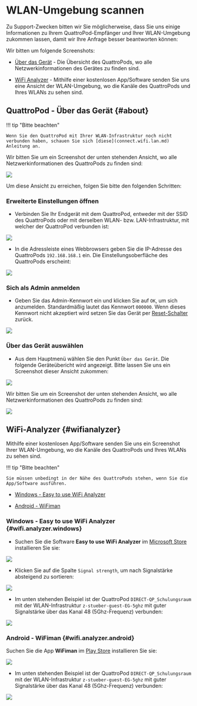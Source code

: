 # WLAN-Umgebung scannen

Zu Support-Zwecken bitten wir Sie möglicherweise, dass Sie uns einige Informationen zu Ihrem QuattroPod-Empfänger und Ihrer WLAN-Umgebung zukommen lassen, damit wir Ihre Anfrage besser beantworten können:

Wir bitten um folgende Screenshots:

* [Über das Gerät](#about) - Die Übersicht des QuattroPods, wo alle Netzwerkinformationen des Gerätes zu finden sind.

* [WiFi Analyzer](#wifianalyzer) - Mithilfe einer kostenlosen App/Software senden Sie uns eine Ansicht der WLAN-Umgebung, wo die Kanäle des QuattroPods und Ihres WLANs zu sehen sind.

## QuattroPod - Über das Gerät {#about}

!!! tip "Bitte beachten"
    
	Wenn Sie den QuattroPod mit Ihrer WLAN-Infrastruktur noch nicht verbunden haben, schauen Sie sich [diese](connect.wifi.lan.md) Anleitung an.
	
Wir bitten Sie um ein Screenshot der unten stehenden Ansicht, wo alle Netzwerkinformationen des QuattroPods zu finden sind:

![](/assets/img/About.notx.png)

Um diese Ansicht zu erreichen, folgen Sie bitte den folgenden Schritten:

### Erweiterte Einstellungen öffnen

* Verbinden Sie Ihr Endgerät mit dem QuattroPod, entweder mit der SSID des QuattroPods oder mit derselben WLAN- bzw. LAN-Infrastruktur, mit welcher der QuattroPod verbunden ist:

![](/assets/img/quattropod.ssid.connect.png)

* In die Adressleiste eines Webbrowsers geben Sie die IP-Adresse des QuattroPods `192.168.168.1` ein. Die Einstellungsoberfläche des QuattroPods erscheint:

![](/assets/img/quattropod_directIP.connect.png)

### Sich als Admin anmelden

* Geben Sie das Admin-Kennwort ein und klicken Sie auf `OK`, um sich anzumelden. Standardmäßig lautet das Kennwort `000000`. Wenn dieses Kennwort nicht akzeptiert wird setzen Sie das Gerät per [Reset-Schalter](reset.md#hardreset) zurück.

![](/assets/img/QuattroPod-Login.png)

### Über das Gerät auswählen

* Aus dem Hauptmenü wählen Sie den Punkt `Über das Gerät`. Die folgende Geräteübericht wird angezeigt. Bitte lassen Sie uns ein Screenshot dieser Ansicht zukommen:

![](/assets/img/mainmenu.aboutdevice.png)

Wir bitten Sie um ein Screenshot der unten stehenden Ansicht, wo alle Netzwerkinformationen des QuattroPods zu finden sind:

![](/assets/img/About.notx.png)

## WiFi-Analyzer {#wifianalyzer}

Mithilfe einer kostenlosen App/Software senden Sie uns ein Screenshot Ihrer WLAN-Umgebung, wo die Kanäle des QuattroPods und Ihres WLANs zu sehen sind. 

!!! tip "Bitte beachten"
	
	Sie müssen unbedingt in der Nähe des QuattroPods stehen, wenn Sie die App/Software ausführen.
    
* [Windows - Easy to use WiFi Analyzer](#wifi.analyzer.windows)

* [Android - WiFiman](#wifi.analyzer.android)

### Windows - Easy to use WiFi Analyzer {#wifi.analyzer.windows}

* Suchen Sie die Software **Easy to use WiFi Analyzer** im [Microsoft Store](https://www.microsoft.com/store/productId/9N75W2M2D55F) installieren Sie sie: 

![](/assets/img/wifi.analyzer.windows.install.png)

* Klicken Sie auf die Spalte `Signal strength`, um nach Signalstärke absteigend zu sortieren:

![](/assets/img/wifi.analyzer.sortbysignal.strength.png)

* Im unten stehenden Beispiel ist der QuattroPod `DIRECT-QP_Schulungsraum` mit der WLAN-Infrastruktur `z-stueber-guest-EG-5ghz` mit guter Signalstärke über das Kanal 48 (5Ghz-Frequenz) verbunden:

![](/assets/img/wifi.analyzer.windows.png)

### Android - WiFiman {#wifi.analyzer.android}

Suchen Sie die App **WiFiman** im [Play Store](https://play.google.com/store/apps/details?id=com.ubnt.usurvey) installieren Sie sie: 

![](/assets/img/wifiman.android.install.png)

* Im unten stehenden Beispiel ist der QuattroPod `DIRECT-QP_Schulungsraum` mit der WLAN-Infrastruktur `z-stueber-guest-EG-5ghz` mit guter Signalstärke über das Kanal 48 (5Ghz-Frequenz) verbunden:

![](/assets/img/wifiman.android.networks.png)



